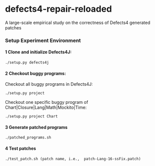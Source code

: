# defects4-repair-reloaded
A large-scale empirical study on the correctness of Defects4 generated patches

### Setup Experiment Environment


#### 1 Clone and initialize Defects4J:
```
./setup.py defects4j
```
#### 2 Checkout buggy programs:

Checkout all buggy programs in Defects4J:
```
./setup.py project 
```
Checkout one specific buggy program of Chart|Closure|Lang|Math|Mockito|Time:
```
./setup.py project Chart 
```
#### 3 Generate patched programs
```
./patched_programs.sh
```
#### 4 Test patches
```
./test_patch.sh (patch name, i.e.,  patch-Lang-16-ssFix.patch)
```

